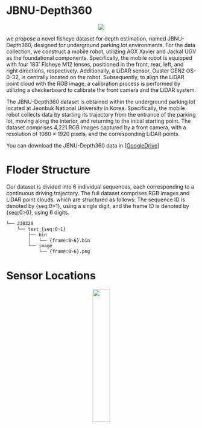 # JBNU-Depth360
<p align="center"><img src = "https://github.com/EunjinSon1/JBNU-Depth360/assets/139856699/0e67c1fb-4d5e-44ad-bcc8-cad9392743d5"></p>

we propose a novel fisheye dataset for depth estimation, named JBNU-Depth360, designed for underground parking lot environments. 
For the data collection, we construct a mobile robot, utilizing AGX Xavier and Jackal UGV as the foundational components. 
Specifically, the mobile robot is equipped with four 183˚ Fisheye M12 lenses, positioned in the front, rear, left, and right directions, respectively.
Additionally, a LiDAR sensor, Ouster GEN2 OS-0-32, is centrally located on the robot. Subsequently, to align the LiDAR point cloud with the RGB image, a calibration process is performed by utilizing a checkerboard to calibrate the front camera and the LiDAR system. 

The JBNU-Depth360 dataset is obtained within the underground parking lot located at Jeonbuk National University in Korea.
Specifically, the mobile robot collects data by starting its trajectory from the entrance of the parking lot, moving along the interior, and returning to the initial starting point. The dataset comprises 4,221 RGB images captured by a front camera, with a resolution of 1080 × 1920 pixels, and the corresponding LiDAR points.

You can download the JBNU-Depth360 data in [[GoogleDrive](https://drive.google.com/file/d/1Tpgy-Qk-vNhiHMza9vO8qH3xyn9B4n_O/view?usp=drive_link)]



# Floder Structure
Our dataset is divided into 6 individual sequences, each corresponding to a continuous driving trajectory. 
The full dataset comprises RGB images and LiDAR point clouds, which are structured as follows: The sequence ID is denoted by {seq:0>1}, using a single digit, and the frame ID is denoted by {seq:0>6}, using 6 digits. 

```bash
└── 230329
    └── test_{seq:0>1}
        ├── bin
        │   └── {frame:0>6}.bin
        └── image
            └── {frame:0>6}.png
```


# Sensor Locations
<p align="center"><img src = "https://github.com/EunjinSon1/JBNU-Depth360/assets/139856699/0fcb94fe-d575-442f-82a6-f8eb24c5f7b1" width="30%" height="30%"></p>

